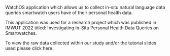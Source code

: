 WatchOS application which allows us to collect in-situ natural language data queries smartwatch users have of their personal health data.

This application was used for a research project which was published in IMWUT 2022 titled: Investigating In-Situ Personal Health Data Queries on Smartwatches.

To view the raw data collected within our study and/or the tutorial slides used please click here.